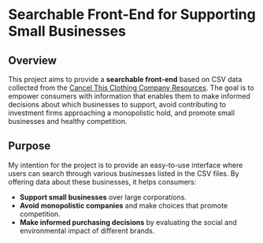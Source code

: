 # Searchable Front-End for Supporting Small Businesses

## Overview

This project aims to provide a **searchable front-end** based on CSV data collected from the [Cancel This Clothing Company Resources](https://cancelthisclothingcompany.com/resources/). The goal is to empower consumers with information that enables them to make informed decisions about which businesses to support, avoid contributing to investment firms approaching a monopolistic hold, and promote small businesses and healthy competition.

## Purpose

My intention for the project is to provide an easy-to-use interface where users can search through various businesses listed in the CSV files. By offering data about these businesses, it helps consumers:
- **Support small businesses** over large corporations.
- **Avoid monopolistic companies** and make choices that promote competition.
- **Make informed purchasing decisions** by evaluating the social and environmental impact of different brands.
